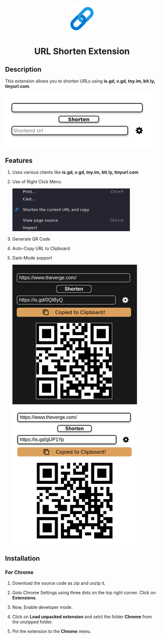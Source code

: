 <div align="center">
<img alt="logo" src="./images/icon.png">
<h1>URL Shorten Extension</h1>
</div>

## Description

This extension allows you to shorten URLs using **is.gd, v.gd, tny.im, bit.ly, tinyurl.com**.

![images](images/img.png)

## Features
1. Uses  various clients like **is.gd, v.gd, tny.im, bit.ly, tinyurl.com**
2. Use of Right Click Menu

    ![alt-click](./images/hi.png)

3. Generate QR Code

4. Auto-Copy URL to Clipboard
5. Dark-Mode support

    ![alt-click](./images/qr.png#gh-dark-mode-only)
    ![alt-click](./images/qr-light.png#gh-light-mode-only)



## Installation
### For Chrome

1. Download the source code as zip and unzip it.

2. Goto Chrome Settings using three dots on the top right corner. Click on **Extensions**.

3. Now, Enable developer mode.

4. Click on **Load unpacked extension** and selct the folder **Chrome** from the unzipped folder.

5. Pin the extension to the **Chrome** menu.

    


<!-- ### For Firefox -->

